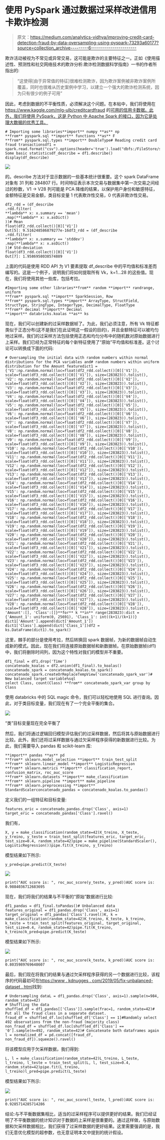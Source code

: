 # 使用 PySpark 通过数据过采样改进信用卡欺诈检测

> 原文：<https://medium.com/analytics-vidhya/improving-credit-card-detection-fraud-by-data-oversampling-using-pyspark-73293a60177?source=collection_archive---------6----------------------->

欺诈活动被视为不常见或异常交易，这可能是欺诈的主要特征之一。正如《使用描述性、预测性和社交网络技术的欺诈分析:欺诈检测数据科学指南》一书的作者所指出的:

> “这使得[由于异常值的特征]很难检测欺诈，因为欺诈案例被非欺诈案例所覆盖，同时也很难从历史案例中学习，以建立一个强大的欺诈检测系统，因为只有很少的例子可用”

因此，考虑到数据的不平衡性质，必须解决这个问题。在本帖中，我们将使用在 https://www.kaggle.com/mlg-ulb/creditcardfraud 的[可用的信用卡数据。此外，我们将使用 PySpark，这是 Python 中 Apache Spark 的接口，因为它是处理大数据的优秀工具。](https://www.kaggle.com/mlg-ulb/creditcardfraud)

```
# Importing some libraries**import** numpy **as** np
**from** pyspark.sql **import** functions **as** F
**from** pyspark.sql.types **import** DoubleType# Reading credit card fraud transactionsdf1 = spark.read.format("csv").options(header='true').load("dbfs:/FileStore/shared_uploads/eric.fontes.databricks@gmail.com/creditcard.csv")# Some basic statisticsdf_describe = df1.describe()
display(df_describe)
```

![](img/137e10d17a3f4602836a65345b8f88f7.png)

的。describe 方法对于显示数据的一些基本统计很重要。这个 spark DataFrame 对象有 31 列和 284807 行。时间特征表示本次交易与数据集中第一次交易之间经过的秒数，V1 → V28 列可能是 PCA 降维的结果，以保护用户身份和敏感特征，金额特征是交易金额，类目标变量 1 代表欺诈性交易，0 代表非欺诈性交易。

```
df2_rdd = (df_describe
.rdd.filter(
**lambda** x: x.summary == 'mean')
.map(**lambda** x: x.asDict()
))# Mean
float(df2_rdd.collect()[0]['V1'])
Out[5]: 9.516248586879277e-16df3_rdd = (df_describe
.rdd.filter(
**lambda** x: x.summary == 'stddev')
.map(**lambda** x: x.asDict()
))# Std-deviation
float(df3_rdd.collect()[0]['V1'])
Out[7]: 1.9586958038574889
```

上面的代码是使用 RDD API 为 V1 要素提取 df_describe 中的平均值和标准差而编写的。这是一个例子，说明我们将如何提取所有 Vk，k=1…28 的这些值。现在，我们将使用其他一些库，包括考拉。

```
#Importing some other libraries**from** random **import** randrange, uniform
**from** pyspark.sql **import** SparkSession, Row
**from** pyspark.sql.types **import** ArrayType, StructField, StructType, StringType, IntegerType, DecimalType, FloatType
**from** decimal **import** Decimal
**import** databricks.koalas **as** ks
```

现在，我们可以创建新的过采样数据帧了。为此，我们必须注意，所有 Vk 特征都类似于正态分布(这不是我们在此证明这一假设的目的)，并且金额特征可以被均匀地过采样。我们的过采样方法包括使用正态和均匀分布中的随机数对原始数据进行上采样。我们已经为正常特征的每个新特征使用了“原始”平均值和标准差。这个讨论可以转换成下面的代码:

```
# Oversampling the initial data with random numbers within normal distributions for the PCA variables and# random numbers within uniform distribution for the Amount featuredict1 = {'V1':np.random.normal(loc=float(df2_rdd.collect()[0]['V1']), scale=float(df3_rdd.collect()[0]['V1']), size=(283823)).tolist(), 'V2': np.random.normal(loc=float(df2_rdd.collect()[0]['V2']), scale=float(df3_rdd.collect()[0]['V2']), size=(283823)).tolist(), 'V3': np.random.normal(loc=float(df2_rdd.collect()[0]['V3']), scale=float(df3_rdd.collect()[0]['V3']), size=(283823)).tolist(), 'V4': np.random.normal(loc=float(df2_rdd.collect()[0]['V4']), scale=float(df3_rdd.collect()[0]['V4']), size=(283823)).tolist(), 'V5': np.random.normal(loc=float(df2_rdd.collect()[0]['V5']), scale=float(df3_rdd.collect()[0]['V5']), size=(283823)).tolist(), 'V6': np.random.normal(loc=float(df2_rdd.collect()[0]['V6']), scale=float(df3_rdd.collect()[0]['V6']), size=(283823)).tolist(), 'V7': np.random.normal(loc=float(df2_rdd.collect()[0]['V7']), scale=float(df3_rdd.collect()[0]['V7']), size=(283823)).tolist(), 'V8': np.random.normal(loc=float(df2_rdd.collect()[0]['V8']), scale=float(df3_rdd.collect()[0]['V8']), size=(283823)).tolist(), 'V9': np.random.normal(loc=float(df2_rdd.collect()[0]['V9']), scale=float(df3_rdd.collect()[0]['V9']), size=(283823)).tolist(), 'V10': np.random.normal(loc=float(df2_rdd.collect()[0]['V10']), scale=float(df3_rdd.collect()[0]['V10']), size=(283823)).tolist(), 'V11': np.random.normal(loc=float(df2_rdd.collect()[0]['V11']), scale=float(df3_rdd.collect()[0]['V11']), size=(283823)).tolist(), 'V12': np.random.normal(loc=float(df2_rdd.collect()[0]['V12']), scale=float(df3_rdd.collect()[0]['V12']), size=(283823)).tolist(), 'V13': np.random.normal(loc=float(df2_rdd.collect()[0]['V13']), scale=float(df3_rdd.collect()[0]['V13']), size=(283823)).tolist(), 'V14': np.random.normal(loc=float(df2_rdd.collect()[0]['V14']), scale=float(df3_rdd.collect()[0]['V14']), size=(283823)).tolist(), 'V15': np.random.normal(loc=float(df2_rdd.collect()[0]['V15']), scale=float(df3_rdd.collect()[0]['V15']), size=(283823)).tolist(), 'V16': np.random.normal(loc=float(df2_rdd.collect()[0]['V16']), scale=float(df3_rdd.collect()[0]['V16']), size=(283823)).tolist(), 'V17': np.random.normal(loc=float(df2_rdd.collect()[0]['V17']), scale=float(df3_rdd.collect()[0]['V17']), size=(283823)).tolist(), 'V18': np.random.normal(loc=float(df2_rdd.collect()[0]['V18']), scale=float(df3_rdd.collect()[0]['V18']), size=(283823)).tolist(), 'V19': np.random.normal(loc=float(df2_rdd.collect()[0]['V19']), scale=float(df3_rdd.collect()[0]['V19']), size=(283823)).tolist(), 'V20': np.random.normal(loc=float(df2_rdd.collect()[0]['V20']), scale=float(df3_rdd.collect()[0]['V20']), size=(283823)).tolist(), 'V21': np.random.normal(loc=float(df2_rdd.collect()[0]['V21']), scale=float(df3_rdd.collect()[0]['V21']), size=(283823)).tolist(), 'V22': np.random.normal(loc=float(df2_rdd.collect()[0]['V22']), scale=float(df3_rdd.collect()[0]['V22']), size=(283823)).tolist(), 'V23': np.random.normal(loc=float(df2_rdd.collect()[0]['V23']), scale=float(df3_rdd.collect()[0]['V23']), size=(283823)).tolist(), 'V24': np.random.normal(loc=float(df2_rdd.collect()[0]['V24']), scale=float(df3_rdd.collect()[0]['V24']), size=(283823)).tolist(), 'V25': np.random.normal(loc=float(df2_rdd.collect()[0]['V25']), scale=float(df3_rdd.collect()[0]['V25']), size=(283823)).tolist(), 'V26': np.random.normal(loc=float(df2_rdd.collect()[0]['V26']), scale=float(df3_rdd.collect()[0]['V26']), size=(283823)).tolist(), 'V27': np.random.normal(loc=float(df2_rdd.collect()[0]['V27']), scale=float(df3_rdd.collect()[0]['V27']), size=(283823)).tolist(), 'V28': np.random.normal(loc=float(df2_rdd.collect()[0]['V28']), scale=float(df3_rdd.collect()[0]['V28']), size=(283823)).tolist(), 'Amount':[], 'Class':[]}**for** k **in** range(283823):dict = {'Amount_1': uniform(0, 25691), 'Class_1': int((k+1)/(k+1))} dict1['Amount'].append(dict['Amount_1']) dict1['Class'].append(dict['Class_1'])df2 = ks.DataFrame(dict1).to_spark()
```

这里，棘手的部分是使用考拉，然后转换回 spark 数据帧，为新的数据帧自动生成新的模式。因此，现在我们将连接原始数据帧和新数据帧。在原始数据帧(df1)中，我们将删除时间列，因为这个特性对我们的模型并不重要。

```
df1_final = df1.drop('Time')
concatenado_koalas = df2.union(df1_final).to_koalas()
concatenado_spark = concatenado_koalas.to_spark()
concatenado_spark.createOrReplaceTempView('concatenado_spark_var')# New balanced target variable%sql
select Class, count(Class) **from** concatenado_spark_var group by Class
```

使用 databricks 中的 SQL magic 命令，我们可以轻松地使用 SQL 进行查询。因此，对于类目标变量，我们现在有了一个完全平衡的集合。

![](img/8faef41d6460b15b5c14fdaaaa28d840.png)

“类”目标变量现在完全平衡了

然后，我们将通过逻辑回归模型评估我们的过采样数据，然后将其与原始数据进行比较。此外，我们还将过采样数据与通过欠采样程序获得的新数据进行比较。为此，我们需要导入 pandas 和 scikit-learn 库:

```
**import** pandas **as** pd
**from** sklearn.model_selection **import** train_test_split
**from** sklearn.linear_model **import** LogisticRegression
**from** sklearn.metrics **import** classification_report, confusion_matrix, roc_auc_score
**from** sklearn.datasets **import** make_classification
**from** sklearn.pipeline **import** make_pipeline
**from** sklearn.preprocessing **import** StandardScalerconcatenado_pandas = concatenado_koalas.to_pandas()
```

定义我们的一组特征和目标变量:

```
features_eric = concatenado_pandas.drop('Class', axis=1)
target_eric = concatenado_pandas['Class'].ravel()
```

我们有，

```
X, y = make_classification(random_state=42)X_treino, X_teste, y_treino, y_teste = train_test_split(features_eric, target_eric, test_size=0.4, random_state=42)pipe = make_pipeline(StandardScaler(), LogisticRegression())pipe.fit(X_treino, y_treino)
```

模型结果如下所示:

```
y_pred=pipe.predict(X_teste)
```

![](img/0b47de2ea2536b73886eca25d6e938ac.png)

```
print("AUC score is: ", roc_auc_score(y_teste, y_pred))AUC score is:  0.9884036712683695
```

现在，我们将我们的结果与不平衡的“原始”数据进行比较:

```
df1_pandas = df1_final.toPandas()# Unbalanced data
features_original = df1_pandas.drop('Class', axis=1)
target_original = df1_pandas['Class'].ravel()K, k = make_classification(random_state=42)K_treino, K_teste, k_treino, k_teste = train_test_split(features_original, target_original, test_size=0.4, random_state=42)pipe.fit(K_treino, k_treino)k_pred=pipe.predict(K_teste)
```

模型结果如下所示:

![](img/88b92f50d95860581aa5925556b5ec9d.png)

```
print("AUC score is: ", roc_auc_score(k_teste, k_pred))AUC score is:  0.8035989769648607
```

最后，我们现在将我们的结果与通过欠采样程序获得的另一个数据进行比较，该程序的代码最初可在[https://www . kdnugges . com/2019/05/fix-unbalanced-dataset . html](https://www.kdnuggets.com/2019/05/fix-unbalanced-dataset.html)找到:

```
# Undersampling dataL = df1_pandas.drop('Class', axis=1).sample(n=984, random_state=42)
# Shuffling the data
shuffled_df = df1_pandas[['Class']].sample(frac=1, random_state=42)# Put all the fraud class in a separate dataset.
fraud_df = shuffled_df.loc[shuffled_df['Class'] == 1]#Randomly select 492 observations from the non-fraud (majority class)
non_fraud_df = shuffled_df.loc[shuffled_df['Class'] == '0'].sample(n=492, random_state=42)# Concatenate both dataframes again
l = normalized_df = pd.concat([fraud_df, non_fraud_df]).squeeze().ravel()
```

将该模型应用于欠采样数据，我们得到:

```
L, l = make_classification(random_state=42)L_treino, L_teste, l_treino, l_teste = train_test_split(L, l, test_size=0.4, random_state=42)pipe.fit(L_treino, l_treino)l_pred=pipe.predict(L_teste)
```

模型结果如下所示:

![](img/5b3d267555eb818796f59435b2904cdc.png)

```
print("AUC score is: ", roc_auc_score(l_teste, l_pred))AUC score is:  0.9285714285714286
```

结论:与不平衡数据集相比，适当的过采样程序可以提供更好的结果。我们已经证明了不平衡数据的统计知识对于数据的上采样是很重要的。通过这样做，与原始数据和欠采样数据相比，我们获得了过采样数据的更好结果。这里需要强调的是，我们无意优化模型的超参数，也无意证明本文中提到的统计假设。